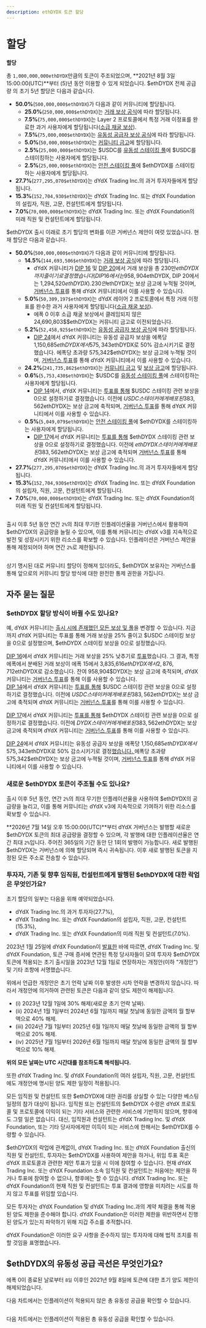 ```yaml
---
description: ethDYDX 토큰 할당
---
```


# 할당

**할당**

총 `1,000,000,000ethDYDX`만큼의 토큰이 주조되었으며, **2021년 8월 3일 15:00:00(UTC)**부터 (5)년 동안 이용할 수 있게 되었습니다. $ethDYDX 전체 공급량 의 초기 5년 할당은 다음과 같습니다.

* **50.0%**(`500,000,000$ethDYDX`)가 다음과 같이 커뮤니티에 할당됩니다.
  * **25.0%**(`250,000,000$ethDYDX`)는 [거래 보상 공식](https://docs.dydx.community/dydx-governance/rewards/trading-rewards)에 따라 할당됩니다.
  * **7.5%**(`75,000,000$ethDYDX`)는 Layer 2 프로토콜에서 특정 거래 이정표를 완료한 과거 사용자에게 할당됩니다([소급 채굴 보상](https://docs.dydx.community/dydx-governance/rewards/retroactive-mining-rewards)).
  * **7.5%**(`75,000,000$ethDYDX`)는 [유동성 공급자 보상 공식](https://docs.dydx.community/dydx-governance/rewards/liquidity-provider-rewards)에 따라 할당됩니다.
  * **5.0%**(`50,000,000$ethDYDX`)는 [커뮤니티 금고](https://docs.dydx.community/dydx-governance/start-here/community-treasury/)에 할당됩니다.
  * **2.5%**(`25,000,000$ethDYDX`)는 $USDC를 [유동성 스테이킹 풀](https://docs.dydx.community/dydx-governance/staking-pools/liquidity-staking-pool)에 $USDC를 스테이킹하는 사용자에게 할당됩니다.
  * **2.5%**(`25,000,000$ethDYDX`)는 [안전 스테이킹 풀](https://docs.dydx.community/dydx-governance/staking-pools/safety-staking-pool)에 $ethDYDX를 스테이킹하는 사용자에게 할당됩니다.
* **27.7%**(`277,295,070$ethDYDX`)는 dYdX Trading Inc.의 과거 투자자들에게 할당됩니다.
* **15.3%**(`152,704,930$ethDYDX`)는 dYdX Trading Inc. 또는 dYdX Foundation의 설립자, 직원, 고문, 컨설턴트에게 할당됩니다.
* **7.0%**(`70,000,000$ethDYDX`)는 dYdX Trading Inc. 또는 dYdX Foundation의 미래 직원 및 컨설턴트에게 할당됩니다.

$ethDYDX 출시 이래로 초기 할당의 변화를 이끈 거버넌스 제안이 여럿 있었습니다. 현재 할당은 다음과 같습니다.

* **50.0%**(`500,000,000$ethDYDX`)가 다음과 같이 커뮤니티에 할당됩니다.
  * **14.5%**(`144,693,506$ethDYDX`)는 [거래 보상 공식](https://docs.dydx.community/dydx-governance/rewards/trading-rewards)에 따라 할당됩니다.
    * dYdX 커뮤니티가 [DIP 16](https://github.com/dydxfoundation/dip/blob/master/content/dips/DIP-16.md) 및 [DIP 20](https://dydx.community/dashboard/proposal/11)에서 거래 보상을 총 230만$ethDYDX까지 줄이기로 결정했습니다(DIP 16에서는 958,904$ethDYDX, DIP 20에서는 1,294,520$ethDYDX). 230만$ethDYDX는 보상 금고에 누적될 것이며, [거버넌스 투표](https://docs.dydx.community/dydx-governance/voting-and-governance/governance-parameters)를 통해 dYdX 커뮤니티에서 이를 사용할 수 있습니다.
  * **5.0%**(`50,309,197$ethDYDX`)는 dYdX 레이어 2 프로토콜에서 특정 거래 이정표를 완수한 과거 사용자에게 할당됩니다([소급 채굴 보상](../rewards/retroactive-mining-rewards.md)).
    * 에폭 0 이후 소급 채굴 보상에서 클레임되지 않은 24,690,803$$ethDYDX는 커뮤니티 금고로 이전되었습니다.
  * **5.2%**(`52,458,925$ethDYDX`)는 [유동성 공급자 보상 공식](https://docs.dydx.community/dydx-governance/rewards/liquidity-provider-rewards)에 따라 할당됩니다.
    * [DIP 24](https://github.com/dydxfoundation/dip/blob/master/content/dips/DIP-24.md)에서 dYdX 커뮤니티는 유동성 공급자 보상을 에폭당 1,150,685$ethDYDX에서 575,343$ethDYDX로 50% 감소시키기로 결정했습니다. 에폭당 초과량 575,342$ethDYDX는 보상 금고에 누젹될 것이며, [거버넌스 투표](https://docs.dydx.community/dydx-governance/voting-and-governance/governance-parameters)를 통해 dYdX 커뮤니티에서 이를 사용할 수 있습니다.
  * **24.2%**(`241,735,862$ethDYDX`)는 [커뮤니티 금고](https://docs.dydx.community/dydx-governance/start-here/community-treasury/) 및 [보상 금고](https://docs.dydx.community/dydx-governance/start-here/rewards-treasury)에 할당됩니다.
  * **0.6%**(`5,753,430$ethDYDX`)는 $USDC를 [유동성 스테이킹 풀](https://docs.dydx.community/dydx-governance/staking-pools/liquidity-staking-pool)에 스테이킹하는 사용자에게 할당됩니다.
    * [DIP 14](https://github.com/dydxfoundation/dip/blob/master/content/dips/DIP-14.md)에서, dYdX 커뮤니티는 [투표를 통해](https://dydx.community/dashboard/proposal/7) $USDC 스테이킹 관련 보상을 0으로 설정하기로 결정했습니다. 이전에 $USDC 스테이커에게 배포된 383,562$ethDYDX는 보상 금고에 축적되며, [거버넌스 투표](https://docs.dydx.community/dydx-governance/voting-and-governance/governance-parameters)를 통해 dYdX 커뮤니티에서 이를 사용할 수 있습니다.
  * **0.5%**(`5,049,079$ethDYDX`)는 [안전 스테이킹 풀](https://docs.dydx.community/dydx-governance/staking-pools/safety-staking-pool)에 $ethDYDX를 스테이킹하는 사용자에게 할당됩니다.
    * [DIP 17](https://github.com/dydxfoundation/dip/blob/master/content/dips/DIP-17.md)에서 dYdX 커뮤니티는 [투표를 통해](https://dydx.community/dashboard/proposal/9) $ethDYDX 스테이킹 관련 보상을 0으로 설정하기로 결정했습니다. 이전에 $ethDYDX 스테이커에게 배포된 383,562$ethDYDX는 보상 금고에 축적되며 [거버넌스 투표](https://docs.dydx.community/dydx-governance/voting-and-governance/governance-parameters)를 통해 dYdX 커뮤니티에서 이를 사용할 수 있습니다.
* **27.7%**(`277,295,070$ethDYDX`)는 dYdX Trading Inc.의 과거 투자자들에게 할당됩니다.
* **15.3%**(`152,704,930$ethDYDX`)는 dYdX Trading Inc. 또는 dYdX Foundation의 설립자, 직원, 고문, 컨설턴트에게 할당됩니다.
* **7.0%**(`70,000,000$ethDYDX`)는 dYdX Trading Inc. 또는 dYdX Foundation의 미래 직원 및 컨설턴트에게 할당됩니다.

<figure><img src="../.gitbook/assets/allocation 5 year.png" alt=""><figcaption></figcaption></figure>

출시 이후 5년 동안 연간 `2%`의 최대 무기한 인플레이션율을 거버넌스에서 활용하여 $ethDYDX의 공급량을 늘릴 수 있으며, 이를 통해 커뮤니티는 dYdX v3를 지속적으로 발전 및 성장시키기 위한 리소스를 확보할 수 있습니다. 인플레이션은 거버넌스 제안을 통해 제정되어야 하며 연간 `2%`로 제한됩니다.

<figure><img src="../.gitbook/assets/allocation 10 year 2% inflation (2).png" alt=""><figcaption></figcaption></figure>

상기 명시된 대로 커뮤니티 할당이 정해져 있더라도, $ethDYDX 보유자는 거버넌스를 통해 앞으로의 커뮤니티 할당 방식에 대한 완전한 통제 권한을 가집니다.

## **자주 묻는 질문**

### $ethDYDX 할당 방식이 바뀔 수도 있나요?

예, dYdX 커뮤니티는 [출시 시에 존재했던 모든 보상 및 풀](../voting-and-governance/governance-parameters.md)을 변경할 수 있습니다. 지금까지 dYdX 커뮤니티는 투표를 통해 거래 보상을 25% 줄이고 $USDC 스테이킹 보상을 0으로 설정했으며, $ethDYDX 스테이킹 보상을 0으로 설정했습니다.

[DIP 16](https://github.com/dydxfoundation/dip/blob/master/content/dips/DIP-16.md)에서 dYdX 커뮤니티는 거래 보상을 25% 낮추기로 [투표](https://dydx.community/dashboard/proposal/8)했습니다. 그 결과, 특정 에폭에서 분배된 거래 보상이 에폭 15에서 3,835,616$ethDYDX에서 2,876,712$ethDYDX로 감소했습니다. 잔여 958,904$DYDX는 보상 금고에 축적되며, dYdX 커뮤니티는 [거버넌스 투표](https://docs.dydx.community/dydx-governance/voting-and-governance/governance-parameters)를 통해 이를 사용할 수 있습니다\.
\
[DIP 14](https://github.com/dydxfoundation/dip/blob/master/content/dips/DIP-14.md)에서 dYdX 커뮤니티는 [투표를 통해](https://dydx.community/dashboard/proposal/7) $USDC 스테이킹 관련 보상을 0으로 설정하기로 결정했습니다. 이전에 $USDC 스테이커에게 배포된 383,562$ethDYDX는 보상 금고에 축적되며 dYdX 커뮤니티는 [거버넌스 투표](https://docs.dydx.community/dydx-governance/voting-and-governance/governance-parameters)를 통해 이를 사용할 수 있습니다.

[DIP 17](https://github.com/dydxfoundation/dip/blob/master/content/dips/DIP-17.md)에서 dYdX 커뮤니티는 [투표를 통해](https://dydx.community/dashboard/proposal/9) $ethDYDX 스테이킹 관련 보상을 0으로 설정하기로 결정했습니다. 이전에 $DYDX 스테이커에게 배포된 383,562$ethDYDX는 보상 금고에 축적되며 dYdX 커뮤니티는 [거버넌스 투표](https://docs.dydx.community/dydx-governance/voting-and-governance/governance-parameters)를 통해 이를 사용할 수 있습니다.

[DIP 24](https://github.com/dydxfoundation/dip/blob/master/content/dips/DIP-24.md)에서 dYdX 커뮤니티는 유동성 공급자 보상을 에폭당 1,150,685$ethDYDX에서 575,343$ethDYDX로 50% 감소시키기로 결정[했습니다. ](https://dydx.community/dashboard/proposal/14)에폭당 초과량 575,342$ethDYDX는 보상 금고에 누젹될 것이며, [거버넌스 투표](https://docs.dydx.community/dydx-governance/voting-and-governance/governance-parameters)를 통해 dYdX 커뮤니티에서 이를 사용할 수 있습니다.

### **새로운 $ethDYDX 토큰이 주조될 수도 있나요?**

출시 이후 5년 동안, 연간 `2%`의 최대 무기한 인플레이션율을 사용하여 $ethDYDX의 공급량을 늘리고, 이를 통해 커뮤니티는 dYdX v3에 지속적으로 기여하기 위한 리소스를 확보할 수 있습니다.

**2026년 7월 14일 오후 15:00:00(UTC)**부터 dYdX 거버넌스는 발행할 새로운 $ethDYDX 토큰의 최대 공급량을 결정할 수 있으며, 각 발행에 대한 인플레이션율은 연간 최대 `2%`입니다. 주어진 365일의 기간 동안 단 1회의 발행이 가능합니다. 새로 발행된 $ethDYDX는 거버넌스에 의해 할당되며 즉시 귀속됩니다. 이후 새로 발행된 토큰을 지정된 모든 주소로 전송할 수 있습니다.

### **투자자, 기존 및 향후 임직원, 컨설턴트에게 발행된 $ethDYDX에 대한 락업은 무엇인가요?**

초기 할당의 일부는 다음을 위해 예약되었습니다.

* dYdX Trading Inc.의 과거 투자자(27.7%),
* dYdX Trading Inc. 또는 dYdX Foundation의 설립자, 직원, 고문, 컨설턴트(15.3%),
* dYdX Trading Inc. 또는 dYdX Foundation의 미래 직원 및 컨설턴트(7.0%).

2023년 1월 25일에 dYdX Foundation이 [발표한](https://dydx.foundation/blog/lock-up-extension) 바에 따르면, dYdX Trading Inc. 및 dYdX Foundation, 토큰 구매 증서에 연관된 특정 당사자들이 모여 투자자 $ethDYDX 토큰에 적용되는 초기 출시일을 2023년 12월 1일로 연장하자는 개정안(이하 "개정안") 및 기타 조항에 서명했습니다.

위에서 언급한 개정안은 초기 언락 날짜 이후 발생한 시차 언락을 변경하지 않습니다. 따라서 개정안에 의거하여 관련된 토큰은 다음과 같이 양도 제한이 해제됩니다.

* (i) 2023년 12월 1일에 30% 해제(새로운 초기 언락 날짜).
* (ii) 2024년 1월 1일부터 2024년 6월 1일까지 매달 첫날에 동일한 금액의 월 할부액으로 40% 해제.
* (iii) 2024년 7월 1일부터 2025년 6월 1일까지 매달 첫날에 동일한 금액의 월 할부액으로 20% 해제.
* (iv) 2025년 7월 1일부터 2026년 6월 1일까지 매달 첫날에 동일한 금액의 월 할부액으로 10% 해제.

**위의 모든 날짜는 UTC 시간대를 참조하도록 해석됩니다.**

또한 dYdX Trading Inc. 및 dYdX Foundation의 여러 설립자, 직원, 고문, 컨설턴트에도 개정안에 명시된 양도 제한 일정이 적용됩니다.

모든 임직원 및 컨설턴트 또한 $ethDYDX에 대한 권리를 상실할 수 있는 다양한 베스팅 일정의 참가 대상이 됩니다. 임직원 또는 컨설턴트의 $ethDYDX 수령은 dYdX 프로토콜 및 프로토콜에 이익이 되는 기타 서비스와 관련한 서비스에 기반하지 않으며, 향후에도 그럴 일은 없습니다. 대신, 임직원과 컨설턴트는 dYdX Trading Inc. 및 dYdX Foundation, 또는 기타 당사자에게만 이득이 되는 서비스에 한해서는 $ethDYDX를 수령할 수 있습니다.

$ethDYDX의 락업에 관계없이, dYdX Trading Inc. 또는 dYdX Foundation 출신의 직원 및 컨설턴트, 투자자는 $ethDYDX를 사용하여 제안을 하거나, 위임 투표 혹은 dYdX 프로토콜과 관련한 제안 투표가 있을 시 이에 참여할 수 있습니다. 현재 dYdX Trading Inc. 또는 dYdX Foundation 소속 임직원 및 컨설턴트는 처음에는 제안을 하거나 투표에 참여할 수 없으나, 향후에는 할 수 있습니다. dYdX Trading Inc. 또는 dYdX Foundation의 현재 직원 및 컨설턴트는 투표 결과에 영향을 미치려는 시도를 하지 않고 투표를 위임할 있습니다.

모든 투자자는 dYdX Foundation 및 dYdX Trading Inc.과의 계약 체결을 통해 적용된 양도 제한을 준수해야 합니다. dYdX Foundation은 이러한 제한을 위반하면서 진행된 양도가 있는지 파악하기 위해 지갑 주소를 추적합니다.

dYdX Foundation은 이러한 요구 사항을 준수하지 않는 투자자에 대해 법적 조치를 취할 것임을 표명했습니다.

## $ethDYDX의 유동성 공급 곡선은 무엇인가요?

에폭 0이 종료된 날로부터 `8일` 이후인 2021년 9월 8일에 토큰에 대한 초기 양도 제한이 해제되었습니다.

다음 차트에서는 인플레이션이 적용되지 않은 총 유동성 공급을 확인할 수 있습니다.

<figure><img src="../.gitbook/assets/liquid-supply-total-issuance.png" alt=""><figcaption></figcaption></figure>

다음 차트에서는 인플레이션이 적용된 총 유동성 공급을 확인할 수 있습니다.

<figure><img src="../.gitbook/assets/liquid-supply-total issuance-2%-inflation.png" alt=""><figcaption></figcaption></figure>
